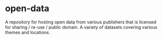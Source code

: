 # open-data
A repository for hosting open data from various publishers that is licensed for sharing / re-use / public domain. A variety of datasets covering various themes and locations.
